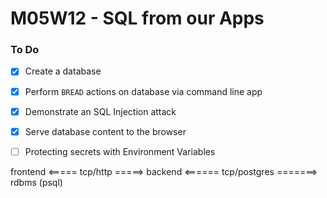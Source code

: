 # M05W12 - SQL from our Apps

### To Do
- [x] Create a database
- [x] Perform `BREAD` actions on database via command line app
- [x] Demonstrate an SQL Injection attack
- [x] Serve database content to the browser
- [ ] Protecting secrets with Environment Variables



frontend <===== tcp/http =====> backend <====== tcp/postgres =======> rdbms (psql)

































